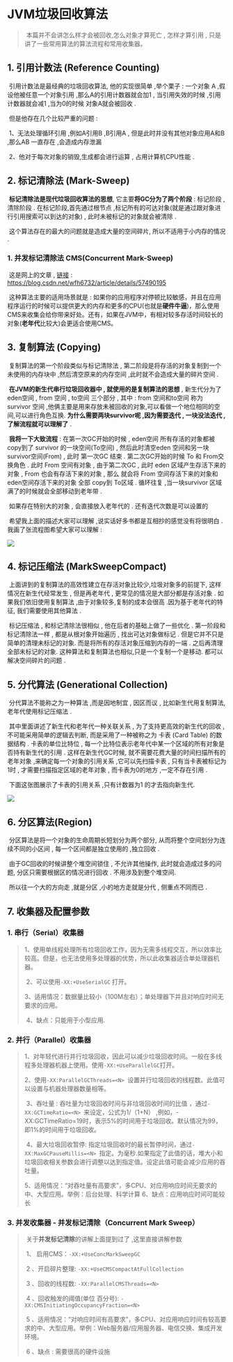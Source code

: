 # JVM垃圾回收算法

> ​	本篇并不会讲怎么样才会被回收,怎么对象才算死亡 , 怎样才算引用 , 只是讲了一些常用算法的算法流程和常用收集器。

## 1. 引用计数法 (Reference Counting)

​		引用计数法是最经典的垃圾回收算法, 他的实现很简单 ,举个栗子 : 一个对象 A ,假设他被任意一个对象引用 ,那么A的引用计数器就会加1 ,  当引用失效的时候 ,引用计数器就会减1 ,当为0的时候 对象A就会被回收 .

​		但是他存在几个比较严重的问题 : 

​		1、无法处理循环引用 ,例如A引用B ,B引用A , 但是此时并没有其他对象应用A和B ,那么AB 一直存在 ,会造成内存泄漏

​		2、他对于每次对象的销毁,生成都会进行运算 , 占用计算机CPU性能 .



## 2. 标记清除法 (Mark-Sweep)

​		**标记清除法是现代垃圾回收算法的思想**, 它主要**将GC分为了两个阶段** : 标记阶段 , 清除阶段 . 在标记阶段,首先通过根节点 ,标记所有的可达对象(就是通过跟对象进行引用搜索可以到达的对象) , 此时未被标记的对象就会被清除 . 

​		这个算法存在的最大的问题就是造成大量的空间碎片, 所以不适用于小内存的情况 .  

### 1. 并发标记清除法 CMS(Concurrent Mark-Sweep)

​		这是网上的文章 , [链接](https://blog.csdn.net/wfh6732/article/details/57490195) : https://blog.csdn.net/wfh6732/article/details/57490195

​		这种算法主要的适用场景就是 : 如果你的应用程序对停顿比较敏感，并且在应用程序运行的时候可以提供更大的内存和更多的CPU(也就是**硬件牛逼**)，那么使用CMS来收集会给你带来好处。还有，如果在JVM中，有相对较多存活时间较长的对象(**老年代**比较大)会更适合使用CMS。

## 3. 复制算法 (Copying)

​		复制算法的第一个阶段类似与标记清除法 , 第二阶段是将存活的对象复制到一个未使用的内存块中 ,然后清空原来的内存空间 ,此时就不会造成大量的碎片空间 . 

​		**在JVM的新生代串行垃圾回收器中 , 就使用的是复制算法的思想** , 新生代分为了 eden空间 , from 空间 , to空间 三个部分 , 其中 : from 空间和to空间 称为 survivor 空间 ,他俩主要是用来存放未被回收的对象,可以看做一个地位相同的空间,可以进行角色互换. **为什么需要两块survivor呢 ,因为需要迭代 , 一块没法迭代 ,了解流程就可以理解了** . 

​		**我将一下大致流程** : 在第一次GC开始的时候 , eden空间 所有存活的对象都被 copy到了 survivor 的一块空间(To空间) , 然后此时清空eden 空间和另一块survivor空间(From) , 此时 第一次GC 结束  . 第二次GC开始的时候 To 和 From交换角色 . 此时 From 空间有对象 , 由于第二次GC , 此时 eden 区域产生存活下来的对象 , From 也会有存活下来的对象 , 那么 就会将 From 空间存活下来的对象和eden空间存活下来的对象 全部 copy到 To区域 . 循环往复 ,当一块survivor 区域满了的时候就会全部移动到老年带 . 

​		如果存在特别大的对象 , 会直接放入老年代的 .  还有迭代次数是可以设置的 	

​		希望我上面的描述大家可以理解 ,说实话好多书都是互相抄的感觉没有将很明白 .  我画了张流程图希望大家可以理解 : 

![](https://tyut.oss-cn-beijing.aliyuncs.com/image/2019-11-03/cbd9f8cd-3fa5-4f4a-93d3-b67f7acf802c.jpg?x-oss-process=style/template01)

  

## 4. 标记压缩法 (MarkSweepCompact)

​		上面讲到的复制算法的高效性建立在存活对象比较少,垃圾对象多的前提下, 这样情况在新生代经常发生 , 但是再老年代 , 更常见的情况是大部分都是存活对象 . 如果我们依旧使用复制算法 ,由于对象较多,复制的成本会很高 .因为基于老年代的特征, 我们需要使用其他算法 .

​		标记压缩法 , 和标记清除法很相似 , 他在后者的基础上做了一些优化 . 第一阶段和标记清除法一样 , 都是从根对象开始遍历 , 找出可达对象做标记 . 但是它并不只是简单的清理未标记的对象. 而是将所有的存活对象压缩到内存的一端 . 之后再清理全部未标记的对象. 这种算法和复制算法也相似,只是一个复制一个是移动. 都可以解决空间碎片的问题 . 

## 5. 分代算法 (Generational Collection)

​		分代算法不能称之为一种算法 ,而是因地制宜 , 因区而议 , 比如新生代用复制算法, 老年代使用标记压缩法 . 

​		其中里面讲述了新生代和老年代一种关联关系 , 为了支持更高效的新生代的回收 , 不可能采用简单的逻辑去判断, 而是采用了一种被称之为 卡表 (Card Table) 的数据结构 . 卡表的单位比特位 , 每一个比特位表示老年代中某一个区域的所有对象是否持有新生代的引用 . 这样在新生代GC时候, 就不需要花费大量的时间扫描所有的老年对象 ,来确定每一个对象的引用关系 ,它可以先扫描卡表 , 只有当卡表被标记为1时 , 才需要扫描指定区域的老年对象 , 而卡表为0的地方 ,一定不存在引用 . 

​		下面这张图展示了卡表的引用关系 ,只有计数器为1 的才去指向新生代.  

![](https://tyut.oss-cn-beijing.aliyuncs.com/image/2019-11-03/00a24ef2-1161-465f-853f-974212e8a2a5.png?x-oss-process=style/template01)	



## 6. 分区算法(Region)

​		分区算法是将一个对象的生命周期长短划分为两个部分, 从而将整个空间划分为连续不同的小区间 , 每一个区间都是独立使用的 ,独立回收 . 

​		由于GC回收的时候讲整个堆空间锁住 , 不允许其他操作, 此时就会造成过多的问题, 分区只需要根据区的情况进行回收 .  不用涉及到整个堆空间. 

​		所以往一个大的方向走 ,就是分区 ,小的地方走就是分代 , 侧重点不同而已 . 



## 7. 收集器及配置参数 

### 1. 串行（Serial）收集器 

> ​	 1、使用单线程处理所有垃圾回收工作，因为无需多线程交互，所以效率比较高。但是，也无法使用多处理器的优势，所以此收集器适合单处理器机器。
>
> ​	2、可以使用`-XX:+UseSerialGC` 打开。
>
> ​	3、适用情况：数据量比较小（100M左右）；单处理器下并且对响应时间无要求的应用。
>
> ​	4、缺点：只能用于小型应用.



### 2. 并行（Parallel）收集器

> ​	 1、对年轻代进行并行垃圾回收，因此可以减少垃圾回收时间。一般在多线程多处理器机器上使用。使用`-XX:+UseParallelGC`打开。
>
>  	2、使用`-XX:ParallelGCThreads=<N> `设置并行垃圾回收的线程数。此值可以设置与机器处理器数量相等。
>
> ​	 3、吞吐量 :  吞吐量为垃圾回收时间与非垃圾回收时间的比值 ，通过`-XX:GCTimeRatio=<N> `来设定，公式为1/（1+N） ,例如，-XX:GCTimeRatio=19时，表示5%的时间用于垃圾回收。默认情况为99，即1%的时间用于垃圾回收。
>
> ​	 4、最大垃圾回收暂停: 指定垃圾回收时的最长暂停时间，通过`-XX:MaxGCPauseMillis=<N> `指定。<N>为毫秒.如果指定了此值的话，堆大小和垃圾回收相关参数会进行调整以达到指定值。设定此值可能会减少应用的吞吐量。
>
>  	5、适用情况：“对吞吐量有高要求”，多CPU、对应用响应时间无要求的中、大型应用。举例：后台处理、科学计算
> 	 6、缺点：应用响应时间可能较长





### 3. 并发收集器 - 并发标记清除（Concurrent Mark Sweep）

> ​	关于**并发标记清除**的讲解上面提到过了 ,这里直接讲解参数
>
> ​	1、 启用CMS：`-XX:+UseConcMarkSweepGC `
>
> ​	2 、开启碎片整理:    `-XX:+UseCMSCompactAtFullCollection`
>
> ​	3 、回收的线程数:    `-XX:ParallelCMSThreads=<N>`
>
> ​	4 、回收触发的阈值(单位 百分号):     `-XX:CMSInitiatingOccupancyFraction=<N>`
>
> ​	5 、适用情况：“对响应时间有高要求”，多CPU、对应用响应时间有较高要求的中、大型应用。举例：Web服务器/应用服务器、电信交换、集成开发环境。
>
> ​	6 、缺点 : 需要很高的硬件设施

